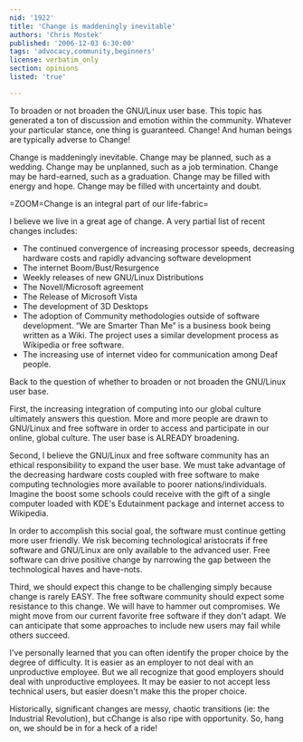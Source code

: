 ```yaml
---
nid: '1922'
title: 'Change is maddeningly inevitable'
authors: 'Chris Mostek'
published: '2006-12-03 6:30:00'
tags: 'advocacy,community,beginners'
license: verbatim_only
section: opinions
listed: 'true'

---
```

To broaden or not broaden the GNU/Linux user base.  This topic has generated a ton of discussion and emotion within the community.  Whatever your particular stance, one thing is guaranteed.  Change!  And human beings are typically adverse to Change!

Change is maddeningly inevitable.  Change may be planned, such as a wedding.   Change may be unplanned, such as a job termination.  Change may be hard-earned, such as a graduation.  Change may be filled with energy and hope.  Change may be filled with uncertainty and doubt.


=ZOOM=Change is an integral part of our life-fabric=

I believe we live in a great age of change.  A very partial list of recent changes includes:


* The continued convergence of increasing processor speeds, decreasing hardware costs and rapidly advancing software development
* The internet Boom/Bust/Resurgence
* Weekly releases of new GNU/Linux Distributions
* The Novell/Microsoft agreement
* The Release of Microsoft Vista
* The development of 3D Desktops
* The adoption of Community methodologies outside of software development.  “We are Smarter Than Me” is a business book being written as a Wiki.  The project uses a similar development process as Wikipedia or free software.
* The increasing use of internet video for communication among Deaf people.

Back to the question of whether to broaden or not broaden the GNU/Linux user base.  

First, the increasing integration of computing into our global culture ultimately answers this question.  More and more people are drawn to GNU/Linux and free software in order to access and participate in our online, global culture.  The user base is ALREADY broadening.

Second, I believe the GNU/Linux and free software community has an ethical responsibility to expand the user base.  We must take advantage of the decreasing hardware costs coupled with free software to make computing technologies more available to poorer nations/individuals.  Imagine the boost some schools could receive with the gift of a single computer loaded with KDE's Edutainment package and internet access to Wikipedia.

In order to accomplish this social goal, the software must continue getting more user friendly.  We risk becoming technological aristocrats if free software and GNU/Linux are only available to the advanced user.  Free software can drive positive change by narrowing the gap between the technological haves and have-nots.

Third, we should expect this change to be challenging simply because change is rarely EASY.  The free software community should expect some resistance to this change.  We will have to hammer out compromises.  We might move from our current favorite free software if they don't adapt.  We can anticipate that some approaches to include new users may fail while others succeed.

I've personally learned that you can often identify the proper choice by the degree of difficulty.  It is easier as an employer to not deal with an unproductive employee.  But we all recognize that good employers should deal with unproductive employees.  It may be easier to not accept less technical users, but easier doesn't make this the proper choice.

Historically, significant changes are messy, chaotic transitions (ie:  the Industrial Revolution), but cChange is also ripe with opportunity.  So, hang on, we should be in for a heck of a ride!

